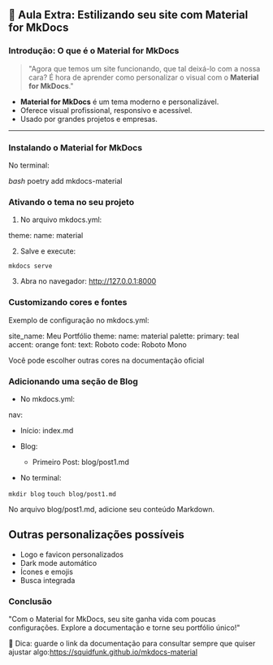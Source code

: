 ## 🎨 Aula Extra: Estilizando seu site com Material for MkDocs

### Introdução: O que é o Material for MkDocs

> "Agora que temos um site funcionando, que tal deixá-lo com a nossa cara? É hora de aprender como personalizar o visual com o **Material for MkDocs**."

- **Material for MkDocs** é um tema moderno e personalizável.
- Oferece visual profissional, responsivo e acessível.
- Usado por grandes projetos e empresas.

---

### Instalando o Material for MkDocs

No terminal:

_bash_
poetry add mkdocs-material


### Ativando o tema no seu projeto

1. No arquivo mkdocs.yml:

theme:
  name: material

2. Salve e execute:

`mkdocs serve`

3. Abra no navegador: http://127.0.0.1:8000

### Customizando cores e fontes

Exemplo de configuração no mkdocs.yml:

site_name: Meu Portfólio
theme:
  name: material
  palette:
    primary: teal
    accent: orange
  font:
    text: Roboto
    code: Roboto Mono

Você pode escolher outras cores na documentação oficial

### Adicionando uma seção de Blog

- No mkdocs.yml:

nav:
  - Início: index.md
  - Blog:
      - Primeiro Post: blog/post1.md

- No terminal:

`mkdir blog`
`touch blog/post1.md`

No arquivo blog/post1.md, adicione seu conteúdo Markdown.

## Outras personalizações possíveis

- Logo e favicon personalizados
- Dark mode automático
- Ícones e emojis
- Busca integrada

### Conclusão

"Com o Material for MkDocs, seu site ganha vida com poucas configurações. Explore a documentação e torne seu portfólio único!"

📌 Dica: guarde o link da documentação para consultar sempre que quiser ajustar algo:https://squidfunk.github.io/mkdocs-material